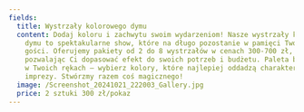 ```yaml
---
fields:
  title: Wystrzały kolorowego dymu
  content: Dodaj koloru i zachwytu swoim wydarzeniom! Nasze wystrzały kolorowego
    dymu to spektakularne show, które na długo pozostanie w pamięci Twoich
    gości. Oferujemy pakiety od 2 do 8 wystrzałów w cenach 300-700 zł,
    pozwalając Ci dopasować efekt do swoich potrzeb i budżetu. Paleta barw jest
    w Twoich rękach – wybierz kolory, które najlepiej oddadzą charakter Twojej
    imprezy. Stwórzmy razem coś magicznego!
  image: /Screenshot_20241021_222003_Gallery.jpg
  price: 2 sztuki 300 zł/pokaz
---
```

